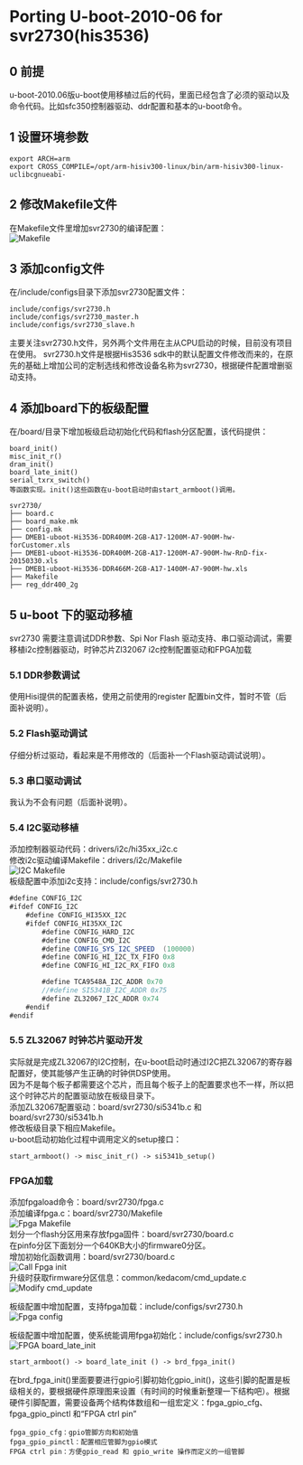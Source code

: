 
# Porting U-boot-2010-06 for svr2730(his3536)

## 0 前提
u-boot-2010.06版u-boot使用移植过后的代码，里面已经包含了必须的驱动以及命令代码。比如sfc350控制器驱动、ddr配置和基本的u-boot命令。

## 1 设置环境参数
	export ARCH=arm
	export CROSS_COMPILE=/opt/arm-hisiv300-linux/bin/arm-hisiv300-linux-uclibcgnueabi-

## 2 修改Makefile文件
在Makefile文件里增加svr2730的编译配置：  
	![Makefile](assets/200/500-cb310e95.png "Makefile")   

## 3 添加config文件
在/include/configs目录下添加svr2730配置文件：     

	include/configs/svr2730.h
	include/configs/svr2730_master.h
	include/configs/svr2730_slave.h
主要关注svr2730.h文件，另外两个文件用在主从CPU启动的时候，目前没有项目在使用。
svr2730.h文件是根据His3536 sdk中的默认配置文件修改而来的，在原先的基础上增加公司的定制选线和修改设备名称为svr2730，根据硬件配置增删驱动支持。

## 4 添加board下的板级配置  
在/board/目录下增加板级启动初始化代码和flash分区配置，该代码提供：

	board_init()
	misc_init_r()
	dram_init()
	board_late_init()
	serial_txrx_switch()		
	等函数实现。init()这些函数在u-boot启动时由start_armboot()调用。

```
svr2730/
├── board.c
├── board_make.mk
├── config.mk
├── DMEB1-uboot-Hi3536-DDR400M-2GB-A17-1200M-A7-900M-hw-forCustomer.xls
├── DMEB1-uboot-Hi3536-DDR400M-2GB-A17-1200M-A7-900M-hw-RnD-fix-20150330.xls
├── DMEB1-uboot-Hi3536-DDR466M-2GB-A17-1400M-A7-900M-hw.xls
├── Makefile
├── reg_ddr400_2g
```

## 5 u-boot 下的驱动移植
svr2730 需要注意调试DDR参数、Spi Nor Flash 驱动支持、串口驱动调试，需要移植i2c控制器驱动，时钟芯片Zl32067 i2c控制配置驱动和FPGA加载
### 5.1 DDR参数调试
使用Hisi提供的配置表格，使用之前使用的register 配置bin文件，暂时不管（后面补说明）。
### 5.2 Flash驱动调试
仔细分析过驱动，看起来是不用修改的（后面补一个Flash驱动调试说明）。
### 5.3 串口驱动调试
我认为不会有问题（后面补说明）。
### 5.4 I2C驱动移植
添加控制器驱动代码：drivers/i2c/hi35xx_i2c.c  
修改i2c驱动编译Makefile：drivers/i2c/Makefile  
	![I2C Makefile](assets/200/500-1aaf2894.png "i2c Makefile")  
板级配置中添加i2c支持：include/configs/svr2730.h   
```java
#define CONFIG_I2C
#ifdef CONFIG_I2C
	#define CONFIG_HI35XX_I2C
	#ifdef CONFIG_HI35XX_I2C
		#define CONFIG_HARD_I2C
		#define CONFIG_CMD_I2C
		#define CONFIG_SYS_I2C_SPEED  (100000)
		#define CONFIG_HI_I2C_TX_FIFO 0x8
		#define CONFIG_HI_I2C_RX_FIFO 0x8

		#define TCA9548A_I2C_ADDR 0x70
		//#define SI5341B_I2C_ADDR 0x75
		#define ZL32067_I2C_ADDR 0x74
	#endif
#endif
```
### 5.5 ZL32067 时钟芯片驱动开发
实际就是完成ZL32067的I2C控制，在u-boot启动时通过I2C把ZL32067的寄存器配置好，使其能够产生正确的时钟供DSP使用。  
因为不是每个板子都需要这个芯片，而且每个板子上的配置要求也不一样，所以把这个时钟芯片的配置驱动放在板级目录下。  
添加ZL32067配置驱动：board/svr2730/si5341b.c 和 board/svr2730/si5341b.h   
修改板级目录下相应Makefile。   
u-boot启动初始化过程中调用定义的setup接口：  

	start_armboot() -> misc_init_r() -> si5341b_setup()

### FPGA加载
添加fpgaload命令：board/svr2730/fpga.c   
添加编译fpga.c：board/svr2730/Makefile    
	![Fpga Makefile](assets/200/500-2cf958a8.png "Fpga Makefile")   
划分一个flash分区用来存放fpga固件：board/svr2730/board.c    
在pinfo分区下面划分一个640KB大小的firmware0分区。    
增加初始化函数调用：board/svr2730/board.c    
	![Call Fpga init](assets/200/500-056f7123.png "Call Fpga init")   
升级时获取firmware分区信息：common/kedacom/cmd_update.c   
	![Modify cmd_update](assets/200/500-9588dbbd.png "Modify cmd_update.c")   

板级配置中增加配置，支持fpga加载：include/configs/svr2730.h   
	![Fpga config](assets/200/500-069339bc.png "FPGA config")  

板级配置中增加配置，使系统能调用fpga初始化：include/configs/svr2730.h    
	![FPGA board_late_init](assets/200/500-fb8d8a94.png "FPGA board_late_init")   

	start_armboot() -> board_late_init () -> brd_fpga_init()
在brd_fpga_init()里面要要进行gpio引脚初始化gpio_init()，这些引脚的配置是板级相关的，要根据硬件原理图来设置（有时间的时候重新整理一下结构吧）。根据硬件引脚配置，需要设备两个结构体数组和一组宏定义：fpga_gpio_cfg、fpga_gpio_pinctl 和“FPGA ctrl pin”  

	fpga_gpio_cfg：gpio管脚方向和初始值
	fpga_gpio_pinctl：配置相应管脚为gpio模式
	FPGA ctrl pin：方便gpio_read 和 gpio_write 操作而定义的一组管脚
